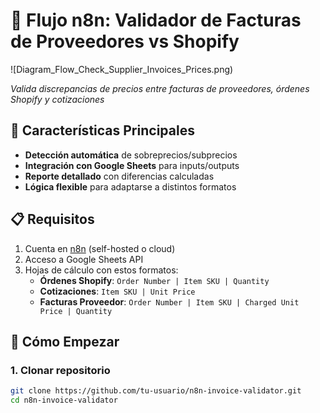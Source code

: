 # 🧾 Flujo n8n: Validador de Facturas de Proveedores vs Shopify

![Diagram_Flow_Check_Supplier_Invoices_Prices.png)  

*Valida discrepancias de precios entre facturas de proveedores, órdenes Shopify y cotizaciones*

## 🌟 Características Principales
- **Detección automática** de sobreprecios/subprecios
- **Integración con Google Sheets** para inputs/outputs
- **Reporte detallado** con diferencias calculadas
- **Lógica flexible** para adaptarse a distintos formatos

## 📋 Requisitos
1. Cuenta en [n8n](https://n8n.io/) (self-hosted o cloud)
2. Acceso a Google Sheets API
3. Hojas de cálculo con estos formatos:
   - **Órdenes Shopify**: `Order Number | Item SKU | Quantity`
   - **Cotizaciones**: `Item SKU | Unit Price`
   - **Facturas Proveedor**: `Order Number | Item SKU | Charged Unit Price | Quantity`

## 🚀 Cómo Empezar

### 1. Clonar repositorio
```bash
git clone https://github.com/tu-usuario/n8n-invoice-validator.git
cd n8n-invoice-validator
